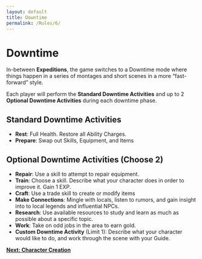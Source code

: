 ```yaml
---
layout: default
title: Downtime
permalink: /Rules/6/
---
```

# Downtime
In-between **Expeditions**, the game switches to a Downtime mode where things happen in a series of montages and short scenes in a more “fast-forward” style.

Each player will perform the **Standard Downtime Activities** and up to 2 **Optional Downtime Activities** during each downtime phase.

## Standard Downtime Activities
- **Rest**: Full Health. Restore all Ability Charges.
- **Prepare**: Swap out Skills, Equipment, and Items

## Optional Downtime Activities (Choose 2)
- **Repair**: Use a skill to attempt to repair equipment.
- **Train**: Choose a skill. Describe what your character does in order to improve it. Gain 1 EXP.
- **Craft**: Use a trade skill to create or modify items
- **Make Connections**: Mingle with locals, listen to rumors, and gain insight into to local legends and influential NPCs.
- **Research**: Use available resources to study and learn as much as possible about a specific topic.
- **Work**: Take on odd jobs in the area to earn gold.
- **Custom Downtime Activity** (Limit 1): Describe what your character would like to do, and work through the scene with your Guide. 

**[Next: Character Creation]({{site.baseurl}}/Rules/7/)** 